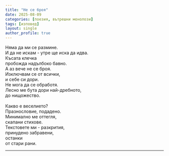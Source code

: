 ```yaml
---
title: "Не се броя"
date: 2025-08-09
categories: [поезия, вътрешни монолози]
tags: [изповед]
layout: single
author_profile: true
---
```


<div class="poem3">

Няма да ми се размине. <br/>
И да не искам - утре ще иска да идва. <br/>
Късата клечка <br/>
пробожда надълбоко бавно. <br/>
А аз вече не се броя. <br/>
Изключвам се от всички, <br/>
и себе си дори. <br/>
Не мога да се обработя. <br/>
Лесно ме бута дори най-дребното, <br/>
до нищожество. <br/>
 <br/>
Какво е веселието? <br/>
Празнословие, подадено. <br/>
Минимално ме оттегля, <br/>
скапани стихове. <br/>
Текстовете ми - разкрития, <br/>
принудено забравени, <br/>
останки <br/>
от стари рани.

<hr/>
</div>